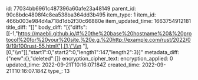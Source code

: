 id: 77034bb6961c487396a60afe23a48149
parent_id: 90c8bdc4808f4c8ea538ba364dd3b495
item_type: 1
item_id: 466b003e984d4a718d1db2f30c66880e
item_updated_time: 1663754912181
title_diff: "[]"
body_diff: "[{\"diffs\":[[-1,\"https://maebli.github.io/#%20the%20base%20hostname%20&%20protocol%20for%20your%20site,%20e.g.%20http://example.com/rust/2022/09/19/100rust-55.html\"],[1,\"\\\n \"],[0,\"\\\n\"]],\"start1\":0,\"start2\":0,\"length1\":147,\"length2\":3}]"
metadata_diff: {"new":{},"deleted":[]}
encryption_cipher_text: 
encryption_applied: 0
updated_time: 2022-09-21T10:16:07.184Z
created_time: 2022-09-21T10:16:07.184Z
type_: 13